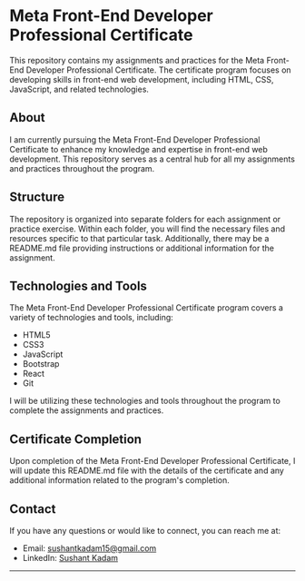 # Meta Front-End Developer Professional Certificate

This repository contains my assignments and practices for the Meta Front-End Developer Professional Certificate. The certificate program focuses on developing skills in front-end web development, including HTML, CSS, JavaScript, and related technologies.

## About

I am currently pursuing the Meta Front-End Developer Professional Certificate to enhance my knowledge and expertise in front-end web development. This repository serves as a central hub for all my assignments and practices throughout the program.

## Structure

The repository is organized into separate folders for each assignment or practice exercise. Within each folder, you will find the necessary files and resources specific to that particular task. Additionally, there may be a README.md file providing instructions or additional information for the assignment.

## Technologies and Tools

The Meta Front-End Developer Professional Certificate program covers a variety of technologies and tools, including:

- HTML5
- CSS3
- JavaScript
- Bootstrap
- React
- Git

I will be utilizing these technologies and tools throughout the program to complete the assignments and practices.


## Certificate Completion

Upon completion of the Meta Front-End Developer Professional Certificate, I will update this README.md file with the details of the certificate and any additional information related to the program's completion.

## Contact

If you have any questions or would like to connect, you can reach me at:

- Email: [sushantkadam15@gmail.com](mailto:sushantkadam15@gmail.com)
- LinkedIn: [Sushant Kadam](https://www.linkedin.com/in/sushant-p-kadam/)

---

